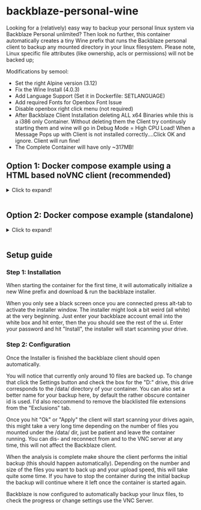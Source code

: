 # backblaze-personal-wine

Looking for a (relatively) easy way to backup your personal linux system via Backblaze Personal unlimited? 
Then look no further, this container automatically creates a tiny Wine prefix that runs the Backblaze personal client to backup any mounted directory in your linux filesystem.
Please note, Linux specific file attributes (like ownership, acls or permissions) will not be backed up;

Modifications by semool:
* Set the right Alpine version (3.12)
* Fix the Wine Install (4.0.3)
* Add Language Support (Set it in Dockerfile: SETLANGUAGE)
* Add required Fonts for Openbox Font Issue
* Disable openbox right click menu (not required)
* After Backblaze Client Installation deleting ALL x64 Binaries while this is a i386 only Container. Without deleting them the Client try continusly starting them and wine will go in Debug Mode = High CPU Load! When a Message Pops up with Client is not installed correctly....Click OK and ignore. Client will run fine!
* The Complete Container will have only ~317MB!

## Option 1: Docker compose example using a HTML based noVNC client (recommended)
<details>
  <summary>Click to expand!</summary>

This example includes an html based VNC client (noVNC) that you can open in your browser,
```
version: "2.2"
services:
# Backblaze Personal
  backblaze-personal-wine:
    image: tom300z/backblaze-personal-wine
    container_name: backblaze-personal-wine
    init: true
    volumes:
      - /opt/docker/backblaze-personal-wine:/wine/  # The location to store the backblaze Wine prefix in
      - /my/important/photos:/data/photos  # All directories that should be backed up should be mounted under the "/data/" directory
      - /my/important/spreadsheets:/data/spreadsheets
    networks:
      backup-net:

# Backblaze Personal vnc client
  backblaze-novnc:
    image: dougw/novnc
    container_name: backblaze-novnc
    networks:
      backup-net:
    environment:
      - REMOTE_HOST=backblaze-personal-wine  # This must be the container_name of the backblaze-personal-wine container
      - REMOTE_PORT=5900
    restart: unless-stopped    
    ports:
      - 80:8081  # Exposes the client to http port 80. You may use any port here (e.g.: if you have a reverse proxy)

# This part is important, don't forget it!
networks:
  backup-net:
    driver: bridge
```
### Security
The noVNC only serves a HTTP connection by default, please make sure to configure your firewall to only allow local connections in that case.

firewalld example:
```
firewall-cmd --permanent --add-rich-rule "rule family="ipv4" source address="192.168.178.0/24" port port="80" protocol="tcp" accept"
firewall-cmd --reload
```

If you want to access the noVNC webpage from outside it is recommended to use a tls reverse proxy like traefik or nginx.


### Connecting to the VNC Server
You can open the noVNC client in your browser (make sure your firewall allows acess to the port):
address: http://your.linux.ip.address:80/vnc.html
</details><br/>


## Option 2: Docker compose example (standalone)
<details>
  <summary>Click to expand!</summary>

```
version: "2.2"
services:
# Backblaze Personal
  backblaze-personal-wine:
    image: tom300z/backblaze-personal-wine
    container_name: backblaze-personal-wine
    init: true
    volumes:
      - /opt/docker/backblaze-personal-wine:/wine/  # The location to store the backblaze Wine prefix in
      - /my/important/photos:/data/photos  # All directories that should be backed up should be mounted under the "/data/" directory
      - /my/important/spreadsheets:/data/spreadsheets
    ports:
      - 25900:5900 # Expose the (unencrypted) VNC server to the host make sure to only allow local connections to the server. This can be removed after the initial installation and backup phase.
```

### Security
The server runs an unencrypted integrated VNC server. 
If you need to connect to the vnc server from a different machine (on headless systems), please make sure to configure your firewall to only allow local connections to the VNC.
firewalld example:
```
firewall-cmd --permanent --add-rich-rule "rule family="ipv4" source address="192.168.178.0/24" port port="25900" protocol="tcp" accept"
firewall-cmd --reload
```

### Connecting to the VNC Server
To go through the setup process you must connect to the integrated vnc server via a client like RealVNC Client.
address: your.linux.ip.address:25900
user: none (admin)
password: none
</details><br/>

## Setup guide


### Step 1: Installation
When starting the container for the first time, it will automatically initialize a new Wine prefix and download & run the backblaze installer.

When you only see a black screen once you are connected press alt-tab to activate the installer window.
The installer might look a bit weird (all white) at the very beginning. Just enter your backblaze account email into the white box and hit enter, then the you should see the rest of the ui. 
Enter your password and hit "Install", the installer will start scanning your drive.

### Step 2: Configuration
Once the Installer is finished the backblaze client should open automatically.

You will notice that currently only around 10 files are backed up. 
To change that click the Settings button and check the box for the "D:" drive, this drive corresponds to the /data/ directory of your container. 
You can also set a better name for your backup here, by default the rather obscure container id is used.
I'd also reccommend to remove the blacklisted file extensions from the "Exclusions" tab.

Once you hit "Ok" or "Apply" the client will start scanning your drives again, this might take a very long time depending on the number of files you mounted under the /data/ dir, just be patient and leave the container running.
You can dis- and reconnect from and to the VNC server at any time, this will not affect the Backblaze client.

When the analysis is complete make shoure the client performs the initial backup (this should happen automatically).
Depending on the number and size of the files you want to back up and your upload speed, this will take quite some time.
If you have to stop the container during the initial backup the backup will continue where it left once the container is started again.

Backblaze is now configured to automatically backup your linux files,  to check the progress or change settings use the VNC Server.
